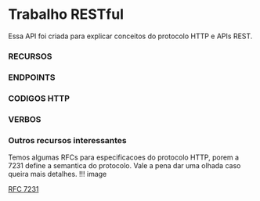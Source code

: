 # Trabalho RESTful

Essa API foi criada para explicar conceitos do protocolo HTTP e APIs REST.


### RECURSOS


### ENDPOINTS

### CODIGOS HTTP

### VERBOS


### Outros recursos interessantes

Temos algumas RFCs para especificacoes do protocolo HTTP, porem a 7231 define a semantica do protocolo. Vale a pena dar uma olhada caso queira mais detalhes.
!!! image

[RFC 7231](https://tools.ietf.org/html/rfc7231)
